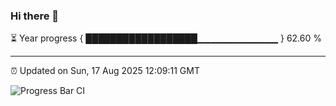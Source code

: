 ### Hi there 👋

⏳ Year progress { ██████████████████▁▁▁▁▁▁▁▁▁▁▁▁ } 62.60 %

---

⏰ Updated on Sun, 17 Aug 2025 12:09:11 GMT

![Progress Bar CI](https://github.com/liununu/liununu/workflows/Progress%20Bar%20CI/badge.svg)
